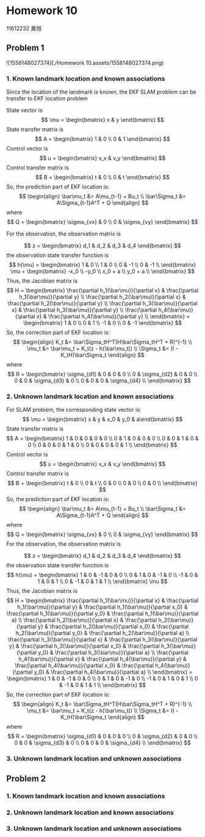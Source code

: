 # Homework 10

11612232 黄旭

## Problem 1

![1558148027374](./Homework 10.assets/1558148027374.png)

### 1. Known landmark location and known associations

Since the location of the landmark is known, the EKF SLAM problem can be transfer to EKF location problem

State vector is 
$$
\mu = \begin{bmatrix} x & y \end{bmatrix}
$$
State transfer matrix is 
$$
A = \begin{bmatrix} 1 & 0 \\ 0 & 1 \end{bmatrix}
$$
Control vector is
$$
u = \begin{bmatrix} v_x & v_y \end{bmatrix}
$$
Control transfer matrix is
$$
B = \begin{bmatrix} t & 0 \\ 0 & t \end{bmatrix}
$$
So, the prediction part of EKF location is:
$$
\begin{align}
\bar\mu_t &= A\mu_{t-1} + Bu_t \\
\bar\Sigma_t &= A\Sigma_{t-1}A^T + Q
\end{align}
$$
where 
$$
Q = \begin{bmatrix} \sigma_{vx} & 0 \\ 0 & \sigma_{vy} \end{bmatrix}
$$


For the observation, the observation matrix is


$$
z = \begin{bmatrix} d_1 & d_2 & d_3 & d_4 \end{bmatrix}
$$
the observation state transfer function is
$$
h(\mu) = 
\begin{bmatrix}
1 & 0 \\
1 & 0 \\
0 & -1 \\
0 & -1 \\
\end{bmatrix}
\mu + 
\begin{bmatrix}
-x_0 \\
-y_0 \\
x_0 + a \\
y_0 + a \\
\end{bmatrix}
$$
Thus, the Jacobian matrix is
$$
H = 
\begin{bmatrix}
\frac{\partial h_1(\bar\mu)}{\partial x} & \frac{\partial h_1(\bar\mu)}{\partial y} \\
\frac{\partial h_2(\bar\mu)}{\partial x} & \frac{\partial h_2(\bar\mu)}{\partial y} \\
\frac{\partial h_3(\bar\mu)}{\partial x} & \frac{\partial h_3(\bar\mu)}{\partial y} \\
\frac{\partial h_4(\bar\mu)}{\partial x} & \frac{\partial h_4(\bar\mu)}{\partial y} \\
\end{bmatrix} =
\begin{bmatrix} 1 & 0 \\ 0 & 1 \\ -1 & 0 \\ 0 & -1 \end{bmatrix}
$$
So, the correction part of EKF location is:
$$
\begin{align}
K_t &= \bar\Sigma_tH^T(H\bar\Sigma_tH^T + R)^{-1} \\
\mu_t &= \bar\mu_t + K_t(z - h(\bar\mu_t)) \\
\Sigma_t &= (I - K_tH)\bar\Sigma_t
\end{align}
$$
where
$$
R = 
\begin{bmatrix} 
\sigma_{d1} & 0 & 0 & 0 \\
0 & \sigma_{d2} & 0 & 0 \\
0 & 0 & \sigma_{d3} & 0 \\
0 & 0 & 0 & \sigma_{d4} \\
\end{bmatrix}
$$

### 2. Unknown landmark location and known associations

For SLAM problem, the corresponding state vector is:
$$
\mu = \begin{bmatrix} x & y & x_0 & y_0 & a\end{bmatrix}
$$
State transfer matrix is 
$$
A = 
\begin{bmatrix} 
1 & 0 & 0 & 0 & 0 \\ 
0 & 1 & 0 & 0 & 0 \\
0 & 0 & 1 & 0 & 0 \\
0 & 0 & 0 & 1 & 0 \\
0 & 0 & 0 & 0 & 1 \\
\end{bmatrix}
$$
Control vector is
$$
u = \begin{bmatrix} v_x & v_y \end{bmatrix}
$$
Control transfer matrix is
$$
B = 
\begin{bmatrix}
t & 0 \\
0 & t \\
0 & 0 \\
0 & 0 \\
0 & 0 \\
\end{bmatrix}
$$
So, the prediction part of EKF location is:
$$
\begin{align}
\bar\mu_t &= A\mu_{t-1} + Bu_t \\
\bar\Sigma_t &= A\Sigma_{t-1}A^T + Q
\end{align}
$$
where 
$$
Q = \begin{bmatrix} \sigma_{vx} & 0 \\ 0 & \sigma_{vy} \end{bmatrix}
$$
For the observation, the observation matrix is


$$
z = \begin{bmatrix} d_1 & d_2 & d_3 & d_4 \end{bmatrix}
$$
the observation state transfer function is
$$
h(\mu) = 
\begin{bmatrix}
1 & 0 & -1 & 0 & 0 \\
0 & 1 & 0 & -1 & 0 \\
-1 & 0 & 1 & 0 & 1 \\
0 & -1 & 0 & 1 & 1 \\
\end{bmatrix}
\mu
$$
Thus, the Jacobian matrix is
$$
H = 
\begin{bmatrix}
\frac{\partial h_1(\bar\mu)}{\partial x} & \frac{\partial h_1(\bar\mu)}{\partial y} & \frac{\partial h_1(\bar\mu)}{\partial x_0} & \frac{\partial h_1(\bar\mu)}{\partial y_0} & \frac{\partial h_1(\bar\mu)}{\partial a} \\
\frac{\partial h_2(\bar\mu)}{\partial x} & \frac{\partial h_2(\bar\mu)}{\partial y} & \frac{\partial h_2(\bar\mu)}{\partial x_0} & \frac{\partial h_2(\bar\mu)}{\partial y_0} & \frac{\partial h_2(\bar\mu)}{\partial a} \\
\frac{\partial h_3(\bar\mu)}{\partial x} & \frac{\partial h_3(\bar\mu)}{\partial y} & \frac{\partial h_3(\bar\mu)}{\partial x_0} & \frac{\partial h_3(\bar\mu)}{\partial y_0} & \frac{\partial h_3(\bar\mu)}{\partial a} \\
\frac{\partial h_4(\bar\mu)}{\partial x} & \frac{\partial h_4(\bar\mu)}{\partial y} & \frac{\partial h_4(\bar\mu)}{\partial x_0} & \frac{\partial h_4(\bar\mu)}{\partial y_0} & \frac{\partial h_4(\bar\mu)}{\partial a} \\
\end{bmatrix} =
\begin{bmatrix}
1 & 0 & -1 & 0 & 0 \\
0 & 1 & 0 & -1 & 0 \\
-1 & 0 & 1 & 0 & 1 \\
0 & -1 & 0 & 1 & 1 \\
\end{bmatrix}
$$
So, the correction part of EKF location is:
$$
\begin{align}
K_t &= \bar\Sigma_tH^T(H\bar\Sigma_tH^T + R)^{-1} \\
\mu_t &= \bar\mu_t + K_t(z - h(\bar\mu_t)) \\
\Sigma_t &= (I - K_tH)\bar\Sigma_t
\end{align}
$$
where
$$
R = 
\begin{bmatrix} 
\sigma_{d1} & 0 & 0 & 0 \\
0 & \sigma_{d2} & 0 & 0 \\
0 & 0 & \sigma_{d3} & 0 \\
0 & 0 & 0 & \sigma_{d4} \\
\end{bmatrix}
$$

### 3. Unknown landmark location and unknown associations





## Problem 2

### 1. Known landmark location and known associations



### 2. Unknown landmark location and known associations

### 3. Unknown landmark location and unknown associations





